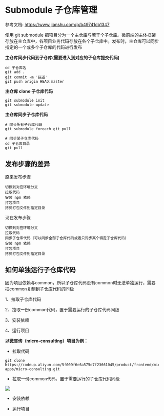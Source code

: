 # Submodule 子仓库管理





参考文档: https://www.jianshu.com/p/b49741cb1347



使用 git submodule 把项目分为一个主仓库与若干个子仓库。微前端的主体框架存放在主仓库中，各项目业务代码存放在各个子仓库中。发布时，主仓库可以同步指定的一个或多个子仓库的代码进行发布



**主仓库同步代码到子仓库(需要进入到对应的子仓库提交代码)**

```text
cd 子仓库名
git add .
git commit -m '描述'
git push origin HEAD:master
```







**主仓库 clone 子仓库代码**

```text
git submodule init
git submodule update

```







**主仓库同步子仓库代码**

```text
# 同步所有子仓库代码
git submodule foreach git pull

# 同步某子仓库代码
cd 子仓库目录
git pull

```







## 发布步骤的差异

原来发布步骤

```text
切换到对应环境分支
拉取代码
安装 npm 依赖
打包项目
拷贝打包文件到指定目录
```

现在发布步骤

```text
切换到对应环境分支
拉取代码
同步子仓库代码（可以同步全部子仓库代码或者只同步某个特定子仓库代码）
安装 npm 依赖
打包项目
拷贝打包文件到指定目录
```

## 如何单独运行子仓库代码

因为项目依赖与common，所以子仓库代码没有common时无法单独运行，需要把common复制到子仓库代码的同级

1、拉取子仓库代码

2、拉取一份common代码，置于需要运行的子仓库代码同级

3、安装依赖

4、运行项目



**以微咨询（micro-consulting）项目为例：**

- 拉取代码

```text
git clone https://codeup.aliyun.com/5f009f6e6a575d7f23661045/product/frontend/micro-apps/micro-consulting.git
```

- 拉取一份common代码，置于需要运行的子仓库代码同级

![](https://tcs-devops.aliyuncs.com/storage/112hec4d3e73f5dd548274cb2bee36a35637?Signature=eyJhbGciOiJIUzI1NiIsInR5cCI6IkpXVCJ9.eyJBcHBJRCI6IjVlNzQ4MmQ2MjE1MjJiZDVjN2Y5YjMzNSIsIl9hcHBJZCI6IjVlNzQ4MmQ2MjE1MjJiZDVjN2Y5YjMzNSIsIl9vcmdhbml6YXRpb25JZCI6IiIsImV4cCI6MTY1MjUwMDk2OCwiaWF0IjoxNjUxODk2MTY4LCJyZXNvdXJjZSI6Ii9zdG9yYWdlLzExMmhlYzRkM2U3M2Y1ZGQ1NDgyNzRjYjJiZWUzNmEzNTYzNyJ9.lqECqK0D-I2S9p6G-A6Nzm8Q6VdUHUHZye97fyBWh9w&download=image.png "")

- 安装依赖

- 运行项目













































